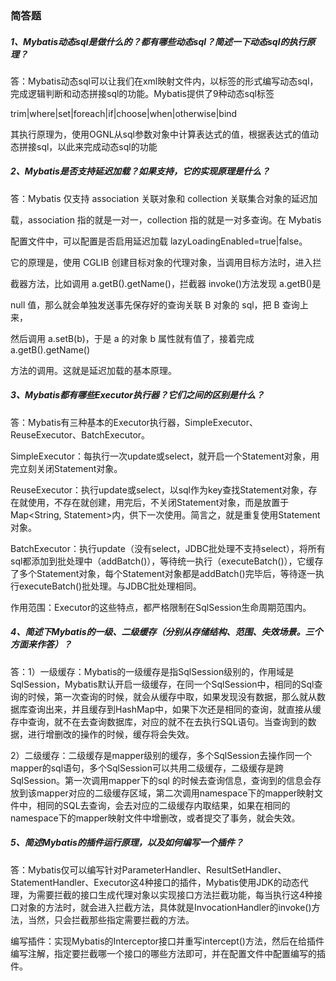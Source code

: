 ### 简答题

##### 1、Mybatis动态sql是做什么的？都有哪些动态sql？简述一下动态sql的执行原理？

答：Mybatis动态sql可以让我们在xml映射文件内，以标签的形式编写动态sql，完成逻辑判断和动态拼接sql的功能。Mybatis提供了9种动态sql标签

trim|where|set|foreach|if|choose|when|otherwise|bind

其执行原理为，使用OGNL从sql参数对象中计算表达式的值，根据表达式的值动态拼接sql，以此来完成动态sql的功能

##### 2、Mybatis是否支持延迟加载？如果支持，它的实现原理是什么？

答：Mybatis 仅支持 association 关联对象和 collection 关联集合对象的延迟加

载，association 指的就是一对一，collection 指的就是一对多查询。在 Mybatis

配置文件中，可以配置是否启用延迟加载 lazyLoadingEnabled=true|false。

它的原理是，使用 CGLIB 创建目标对象的代理对象，当调用目标方法时，进入拦

截器方法，比如调用 a.getB().getName()，拦截器 invoke()方法发现 a.getB()是

null 值，那么就会单独发送事先保存好的查询关联 B 对象的 sql，把 B 查询上来，

然后调用 a.setB(b)，于是 a 的对象 b 属性就有值了，接着完成 a.getB().getName()

方法的调用。这就是延迟加载的基本原理。

##### 3、Mybatis都有哪些Executor执行器？它们之间的区别是什么？

答：Mybatis有三种基本的Executor执行器，SimpleExecutor、ReuseExecutor、BatchExecutor。

SimpleExecutor：每执行一次update或select，就开启一个Statement对象，用完立刻关闭Statement对象。

ReuseExecutor：执行update或select，以sql作为key查找Statement对象，存在就使用，不存在就创建，用完后，不关闭Statement对象，而是放置于Map<String, Statement>内，供下一次使用。简言之，就是重复使用Statement对象。

BatchExecutor：执行update（没有select，JDBC批处理不支持select），将所有sql都添加到批处理中（addBatch()），等待统一执行（executeBatch()），它缓存了多个Statement对象，每个Statement对象都是addBatch()完毕后，等待逐一执行executeBatch()批处理。与JDBC批处理相同。

作用范围：Executor的这些特点，都严格限制在SqlSession生命周期范围内。

##### 4、简述下Mybatis的一级、二级缓存（分别从存储结构、范围、失效场景。三个方面来作答）？

答：1）一级缓存：Mybatis的一级缓存是指SqlSession级别的，作用域是SqlSession，Mybatis默认开启一级缓存，在同一个SqlSession中，相同的Sql查询的时候，第一次查询的时候，就会从缓存中取，如果发现没有数据，那么就从数据库查询出来，并且缓存到HashMap中，如果下次还是相同的查询，就直接从缓存中查询，就不在去查询数据库，对应的就不在去执行SQL语句。当查询到的数据，进行增删改的操作的时候，缓存将会失效。

2）二级缓存：二级缓存是mapper级别的缓存，多个SqlSession去操作同一个mapper的sql语句，多个SqlSession可以共用二级缓存，二级缓存是跨SqlSession。第一次调用mapper下的sql 的时候去查询信息，查询到的信息会存放到该mapper对应的二级缓存区域，第二次调用namespace下的mapper映射文件中，相同的SQL去查询，会去对应的二级缓存内取结果，如果在相同的namespace下的mapper映射文件中增删改，或者提交了事务，就会失效。

##### 5、简述Mybatis的插件运行原理，以及如何编写一个插件？

答：Mybatis仅可以编写针对ParameterHandler、ResultSetHandler、StatementHandler、Executor这4种接口的插件，Mybatis使用JDK的动态代理，为需要拦截的接口生成代理对象以实现接口方法拦截功能，每当执行这4种接口对象的方法时，就会进入拦截方法，具体就是InvocationHandler的invoke()方法，当然，只会拦截那些指定需要拦截的方法。  

编写插件：实现Mybatis的Interceptor接口并重写intercept()方法，然后在给插件编写注解，指定要拦截哪一个接口的哪些方法即可，并在配置文件中配置编写的插件。 